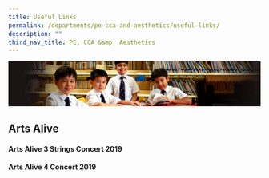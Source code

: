 ```yaml
---
title: Useful Links
permalink: /departments/pe-cca-and-aesthetics/useful-links/
description: ""
third_nav_title: PE, CCA &amp; Aesthetics
---
```

![](/images/Sub-banner1.jpg)

Arts Alive
----------

#### Arts Alive 3 Strings Concert 2019



#### Arts Alive 4 Concert 2019